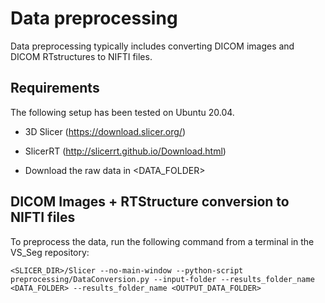 # Data preprocessing
Data preprocessing typically includes converting DICOM images and DICOM RTstructures to NIFTI files.


##  Requirements

The following setup has been tested on Ubuntu 20.04.

* 3D Slicer (https://download.slicer.org/)
* SlicerRT (http://slicerrt.github.io/Download.html)

* Download the raw data in <DATA_FOLDER>

        
## DICOM Images + RTStructure conversion to NIFTI files

To preprocess the data, run the following command from a terminal in the VS_Seg repository:

``` <SLICER_DIR>/Slicer --no-main-window --python-script preprocessing/DataConversion.py --input-folder --results_folder_name <DATA_FOLDER> --results_folder_name <OUTPUT_DATA_FOLDER> ```



